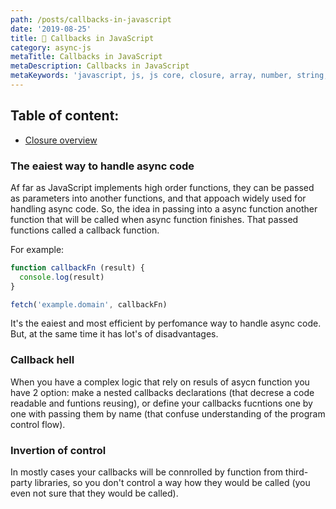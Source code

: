 ```yaml
---
path: /posts/callbacks-in-javascript
date: '2019-08-25'
title: 🤙 Callbacks in JavaScript
category: async-js
metaTitle: Callbacks in JavaScript
metaDescription: Callbacks in JavaScript
metaKeywords: 'javascript, js, js core, closure, array, number, string, bool'
---
```


## Table of content:

* [Closure overview](#closure-overview)

### The eaiest way to handle async code

Af far as JavaScript implements high order functions, they can be passed as parameters into another functions, and that appoach widely used for handling async code. So, the idea in passing into a async function another function that will be called when async function finishes. That passed functions called a callback function.

For example: 

```js
function callbackFn (result) {
  console.log(result)
}

fetch('example.domain', callbackFn)
```

It's the eaiest and most efficient by perfomance way to handle async code.
But, at the same time it has lot's of disadvantages.

### Callback hell

When you have a complex logic that rely on resuls of asycn function you have 2 option:
make a nested callbacks declarations (that decrese a code readable and funtions reusing), or 
define your callbacks fucntions one by one with passing them by name (that confuse understanding of the program control flow).

### Invertion of control

In mostly cases your callbacks will be connrolled by function from third-party libraries, so you don't control a way how they would be called (you even not sure that they would be called).
